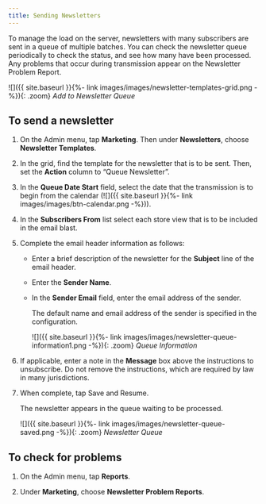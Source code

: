 ```yaml
---
title: Sending Newsletters
---
```


To manage the load on the server, newsletters with many subscribers are sent in a queue of multiple batches. You can check the newsletter queue periodically to check the status, and see how many have been processed. Any problems that occur during transmission appear on the Newsletter Problem Report.

![]({{ site.baseurl }}{%- link images/images/newsletter-templates-grid.png -%}){: .zoom}
*Add to Newsletter Queue*

## To send a newsletter

1. On the Admin menu, tap **Marketing**. Then under **Newsletters**, choose **Newsletter Templates**.

1. In the grid, find the template for the newsletter that is to be sent. Then, set the **Action** column to “Queue Newsletter”.

1. In the **Queue Date Start** field, select the date that the transmission is to begin from the calendar (![]({{ site.baseurl }}{%- link images/images/btn-calendar.png -%})).

1. In the **Subscribers From** list select each store view that is to be included in the email blast.

1. Complete the email header information as follows:

    * Enter a brief description of the newsletter for the **Subject** line of the email header.

    * Enter the **Sender Name**.

    * In the **Sender Email** field, enter the email address of the sender.

        The default name and email address of the sender is specified in the configuration.

        ![]({{ site.baseurl }}{%- link images/images/newsletter-queue-information1.png -%}){: .zoom}
        *Queue Information*

1. If applicable, enter a note in the **Message** box above the instructions to unsubscribe. Do not remove the instructions, which are required by law in many jurisdictions.

1. When complete, tap <span class="btn">Save and Resume</span>.

    The newsletter appears in the queue waiting to be processed.

    ![]({{ site.baseurl }}{%- link images/images/newsletter-queue-saved.png -%}){: .zoom}
    *Newsletter Queue*

## To check for problems

1. On the Admin menu, tap **Reports**.

1. Under **Marketing**, choose **Newsletter Problem Reports**.
